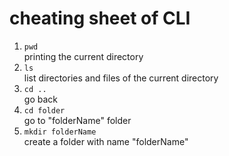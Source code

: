 # cheating sheet of CLI

1. `pwd` <br/>
printing the current directory
2. `ls` <br/>
list directories and files of the current directory
3. `cd ..` <br/>
go back
4. `cd folder` <br/>
go to "folderName" folder
5. `mkdir folderName` <br/>
create a folder with name "folderName"
